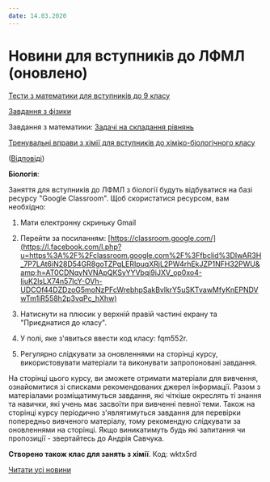 ```yaml
---
date: 14.03.2020
---
```

# Новини для вступників до ЛФМЛ (оновлено)

[Тести з математики для вступників до 9 класу](/files/blog/новини-для-вступників-до-лфмл-оновлено/тестові-питання-на-повторення.docx)

[Завдання з фізики](/files/blog/новини-для-вступників-до-лфмл-оновлено/рівновага-тіл.docx)

Завдання з математики: [Задачі на складання рівнянь](/files/blog/новини-для-вступників-до-лфмл-оновлено/задачі-на-складання-рівнянь.docx)

[Тренувальні вправи з хімії для вступників до хіміко-біологічного класу ](https://drive.google.com/file/d/1WQKv8Qsuh-9Mx8fujRq-83M1bi8HihK4/view?fbclid=IwAR0PYs0vu-BSqh1Jvs_RHzMV7swRsuaOiDYmA37Hjjq5KRCk4jhS0qu3IGk)

([Відповіді](https://drive.google.com/file/d/1qKgfhLPAobwqumUi32L0krwmFfHLiuUP/view?fbclid=IwAR3itdUCGtI-qcPBKEHmu-8mTZY4I1poNqG7ELuFdidJAFKWPkTaa39d4ds))

**Біологія**:

Заняття для вступників до ЛФМЛ з біології будуть відбуватися на базі ресурсу "Google Classroom". Щоб скористатися ресурсом, вам необхідно:

1. Мати електронну скриньку Gmail

2. Перейти за посиланням: [https://classroom.google.com/](https://l.facebook.com/l.php?u=https%3A%2F%2Fclassroom.google.com%2F%3Ffbclid%3DIwAR3H_7P7LAt6iN28D54GR8goTZPqLERIpuqXRjL2PW4rhEkJZP1NFH32PWU&amp;h=AT0CDNqyNVNApQKSyYYVbqi9iJXV_op0xo4-IjuK2lsLX74n57lcY-OVh-UDCOf44DZDzoG5moNzPFcWrebhpSakBvlkrY5uSKTvawMfyKnEPNDVwTm1iR558h2p3vqPc_hXhw)

3. Натиснути на плюсик у верхній правій частині екрану та "Приєднатися до класу".

4. У полі, яке з'явиться ввести код класу: fqm552r.

5. Регулярно слідкувати за оновленнями на сторінці курсу, використовувати матеріали та виконувати запропоновані завдання.

На сторінці цього курсу, ви зможете отримати матеріали для вивчення, ознайомитися зі списками рекомендованих джерел інформації. Разом з матеріалами розміщатимуться завдання, які чіткіше окреслять ті знання та навички, які учень має засвоїти при вивченні певної теми. Також на сторінці курсу періодично з'являтимуться завдання для перевірки попередньо вивченого матеріалу, тому рекомендую слідкувати за оновленнями на сторінці. Якщо виникатимуть будь які запитання чи пропозиції - звертайтесь до Андрія Савчука.

**Створено також клас для занять з хімії**. Код: wktx5rd

[Читати усі новини](/news)
